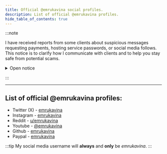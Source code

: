 ```yaml
---
title: Official @emrukavina social profiles.
description: List of official @emrukavina profiles.
hide_table_of_contents: true
---
```


:::note

I have received reports from some clients about suspicious messages requesting payments, hosting service passwords, or social media follows. This notice is to clarify how I communicate with clients and to help you stay safe from potential scams.

<details>

  <summary>Open notice</summary>

  **I will NEVER request sensitive information, such as passwords, personal details, or payments, through social media platforms, unsolicited messages, or unofficial channels. All legitimate communications from me will follow strict protocols to ensure your security and privacy.**

---

### How to Identify Legitimate Communications

- Official Email Address: All genuine correspondence from me will originate from an email address ending in **@emrukavina.com**. Always verify the sender’s email address before taking any action.

- No Requests for Sensitive Information: I will never ask for your passwords, payment details, or other personal information via social media, text messages, or unofficial channels.

- No Unsolicited Payment Requests: Any request for payment will always come through an official invoice sent from an @emrukavina.com email address, with clear details about the services provided.

### What to Do If You Receive a Suspicious Message
If you receive a message that claims to be from me but does not come from an @emrukavina.com email address, or if it requests sensitive information or payments, take the following steps:

- Do Not Respond: Avoid engaging with the sender or clicking on any links provided in the message.

- Report the Incident: 
    - Forward the suspicious message to safety@emrukavina.com so I can investigate and take appropriate action.
    - Report the incident to your local authorities, especially if the message appears to be part of a phishing or scam attempt.


Verify with Me: If you’re unsure about the legitimacy of a communication, contact me directly at an safety@emrukavina.com email address to confirm.

</details>

:::

---

## List of official @emrukavina profiles:

- Twitter (X) - [emrukavina](https://x.com/emrukavina)
- Instagram - [emrukavina](https://instagram.com/emrukavina)
- Reddit - [u/emrukavina](https://reddit.com/u/emrukavina)
- Youtube - [@emrukavina](https://youtube.com/@emrukavina)
- Github - [emrukavina](https://github.com/emrukavina)
- Paypal - [emrukavina](https://paypal.me/emrukavina)

:::tip
My social media username will **always** and **only** be *emrukavina*.
:::